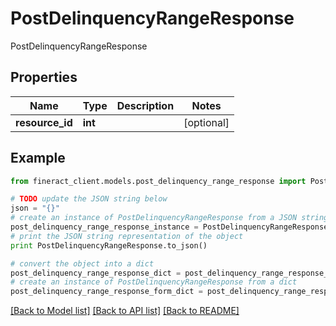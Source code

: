 # PostDelinquencyRangeResponse

PostDelinquencyRangeResponse

## Properties

Name | Type | Description | Notes
------------ | ------------- | ------------- | -------------
**resource_id** | **int** |  | [optional] 

## Example

```python
from fineract_client.models.post_delinquency_range_response import PostDelinquencyRangeResponse

# TODO update the JSON string below
json = "{}"
# create an instance of PostDelinquencyRangeResponse from a JSON string
post_delinquency_range_response_instance = PostDelinquencyRangeResponse.from_json(json)
# print the JSON string representation of the object
print PostDelinquencyRangeResponse.to_json()

# convert the object into a dict
post_delinquency_range_response_dict = post_delinquency_range_response_instance.to_dict()
# create an instance of PostDelinquencyRangeResponse from a dict
post_delinquency_range_response_form_dict = post_delinquency_range_response.from_dict(post_delinquency_range_response_dict)
```
[[Back to Model list]](../README.md#documentation-for-models) [[Back to API list]](../README.md#documentation-for-api-endpoints) [[Back to README]](../README.md)


